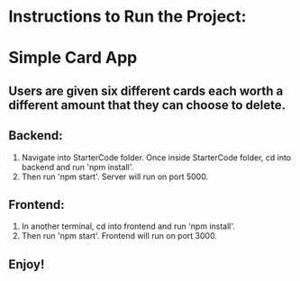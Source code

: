 # Instructions to Run the Project:

# Simple Card App
## Users are given six different cards each worth a different amount that they can choose to delete. 

## Backend:
1. Navigate into StarterCode folder. Once inside StarterCode folder, cd into backend and run 'npm install'. 
2. Then run 'npm start'. Server will run on port 5000. 

## Frontend:
1. In another terminal, cd into frontend and run 'npm install'.
2. Then run 'npm start'. Frontend will run on port 3000. 

## Enjoy! 
